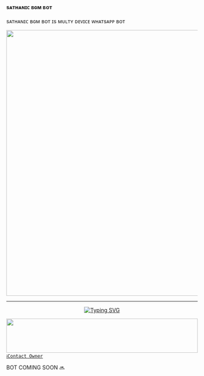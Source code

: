 ####    sᴀᴛʜᴀɴɪᴄ ʙɢᴍ ʙᴏᴛ   ###
sᴀᴛʜᴀɴɪᴄ ʙɢᴍ ʙᴏᴛ ɪs ᴍᴜʟᴛʏ ᴅᴇᴠɪᴄᴇ ᴡʜᴀᴛsᴀᴘᴘ ʙᴏᴛ 

<p align="center">
<a href="https://github.com/Sathanic666">
    <img src="https://ik.imagekit.io/eypz/1728213088407_EFJZ4fMXy.png"  width="700px">
</a>
<hr>

<p align="center">
<a href="https://git.io/typing-svg"><img src="https://readme-typing-svg.demolab.com?font=Fira+Code&weight=700&size=20&pause=1000&color=5513F7&width=435&lines=SATHANIC+MD+BASED+ON+MALOOTY" alt="Typing SVG" /></a>
</p>

<img src="https://i.imgur.com/dBaSKWF.gif" height="90" width="100%">[`ℹ️Contact Owner`](https://wa.me/919778158839)

BOT COMING SOON 🔜 

